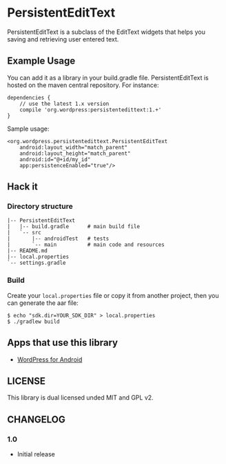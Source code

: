 # PersistentEditText

PersistentEditText is a subclass of the EditText widgets that helps you saving and retrieving user entered text.

## Example Usage

You can add it as a library in your build.gradle file. PersistentEditText is hosted on the maven central repository. For instance:

    dependencies {
        // use the latest 1.x version
        compile 'org.wordpress:persistentedittext:1.+'
    }

Sample usage:

    <org.wordpress.persistentedittext.PersistentEditText
        android:layout_width="match_parent"
        android:layout_height="match_parent"
        android:id="@+id/my_id"
        app:persistenceEnabled="true"/>

## Hack it

### Directory structure

	|-- PersistentEditText
	|   |-- build.gradle      # main build file
	|   `-- src
	|       |-- androidTest   # tests
	|       `-- main          # main code and resources
	|-- README.md
	|-- local.properties
	`-- settings.gradle

### Build

Create your `local.properties` file or copy it from another project, then you can generate the aar file:

	$ echo "sdk.dir=YOUR_SDK_DIR" > local.properties
    $ ./gradlew build

## Apps that use this library

* [WordPress for Android][1]

## LICENSE

This library is dual licensed unded MIT and GPL v2.

## CHANGELOG

### 1.0

* Initial release

[1]: https://github.com/wordpress-mobile/WordPress-Android
